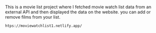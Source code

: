 This is a movie list project where I fetched movie watch list data from an external API and then displayed the data on the website. you can add or remove films from your list.                                                 
                   
    htps://moviewatchlist1.netlify.app/      
 
